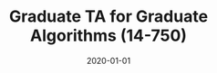 ---
title: "Graduate TA for Graduate Algorithms (14-750)"
collection: teaching
type: "Undergraduate course"
permalink: /teaching/6_2020-spring-14750
venue: "Carnegie Mellon University"
season: "Spring"
date: 2020-01-01
location: "Pittsburgh, PA"
---